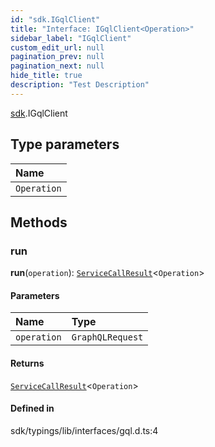 ```yaml
---
id: "sdk.IGqlClient"
title: "Interface: IGqlClient<Operation>"
sidebar_label: "IGqlClient"
custom_edit_url: null
pagination_prev: null
pagination_next: null
hide_title: true
description: "Test Description"
---
```


[sdk](../namespaces/sdk.md).IGqlClient

## Type parameters

| Name |
| :------ |
| `Operation` |

## Methods

### run

**run**(`operation`): [`ServiceCallResult`](../namespaces/sdk.md#servicecallresult)<`Operation`\>

#### Parameters

| Name | Type |
| :------ | :------ |
| `operation` | `GraphQLRequest` |

#### Returns

[`ServiceCallResult`](../namespaces/sdk.md#servicecallresult)<`Operation`\>

#### Defined in

sdk/typings/lib/interfaces/gql.d.ts:4
